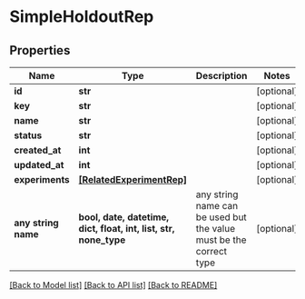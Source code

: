 # SimpleHoldoutRep


## Properties
Name | Type | Description | Notes
------------ | ------------- | ------------- | -------------
**id** | **str** |  | [optional] 
**key** | **str** |  | [optional] 
**name** | **str** |  | [optional] 
**status** | **str** |  | [optional] 
**created_at** | **int** |  | [optional] 
**updated_at** | **int** |  | [optional] 
**experiments** | [**[RelatedExperimentRep]**](RelatedExperimentRep.md) |  | [optional] 
**any string name** | **bool, date, datetime, dict, float, int, list, str, none_type** | any string name can be used but the value must be the correct type | [optional]

[[Back to Model list]](../README.md#documentation-for-models) [[Back to API list]](../README.md#documentation-for-api-endpoints) [[Back to README]](../README.md)


